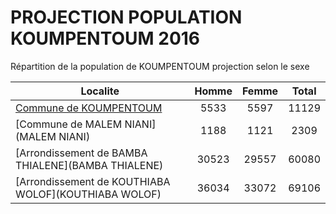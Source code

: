 # PROJECTION POPULATION KOUMPENTOUM 2016
	
Répartition de la population de KOUMPENTOUM projection selon le sexe
	
| Localite  | Homme | Femme | Total |
| --------- |:-----:|:-----:|:-----:|
| [Commune de KOUMPENTOUM](KOUMPENTOUM) | 5533 | 5597 | 11129 |
| [Commune de MALEM NIANI](MALEM NIANI) | 1188 | 1121 | 2309 |
| [Arrondissement de BAMBA THIALENE](BAMBA THIALENE) | 30523 | 29557 | 60080 |
| [Arrondissement de KOUTHIABA WOLOF](KOUTHIABA WOLOF) | 36034 | 33072 | 69106 |
